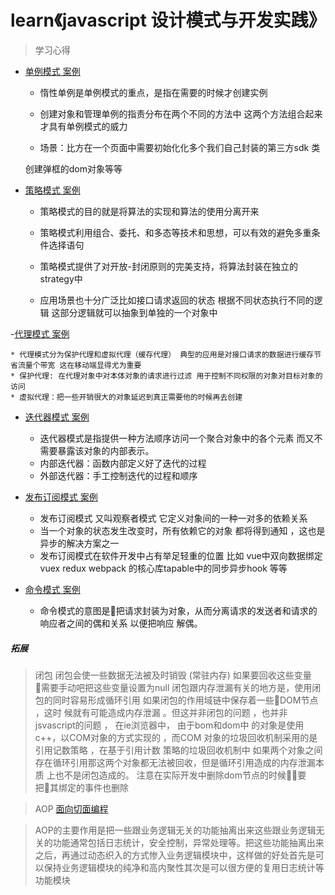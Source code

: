 learn《javascript 设计模式与开发实践》
=========

> 学习心得 

- [单例模式 案例](https://github.com/FreemenL/js-design_pattern/tree/master/%E5%8D%95%E4%BE%8B%E6%A8%A1%E5%BC%8F)

    
    *  惰性单例是单例模式的重点，是指在需要的时候才创建实例 

    *  创建对象和管理单例的指责分布在两个不同的方法中 这两个方法组合起来才具有单例模式的威力

    * 场景：比方在一个页面中需要初始化化多个我们自己封装的第三方sdk 类 

    创建弹框的dom对象等等

- [策略模式 案例](https://github.com/FreemenL/js-design_pattern/tree/master/%E7%AD%96%E7%95%A5%E6%A8%A1%E5%BC%8F)

    
    *  策略模式的目的就是将算法的实现和算法的使用分离开来

    *  策略模式利用组合、委托、和多态等技术和思想，可以有效的避免多重条件选择语句

    *  策略模式提供了对开放-封闭原则的完美支持，将算法封装在独立的strategy中

    *  应用场景也十分广泛比如接口请求返回的状态 根据不同状态执行不同的逻辑 这部分逻辑就可以抽象到单独的一个对象中 

-[代理模式 案例](https://github.com/FreemenL/js-design_pattern/tree/master/%E4%BB%A3%E7%90%86%E6%A8%A1%E5%BC%8F)

	* 代理模式分为保护代理和虚拟代理（缓存代理） 典型的应用是对接口请求的数据进行缓存节省流量个带宽 这在移动端显得尤为重要
	* 保护代理: 在代理对象中对本体对象的请求进行过滤 用于控制不同权限的对象对目标对象的访问
	* 虚拟代理：把一些开销很大的对象延迟到真正需要他的时候再去创建

    
- [迭代器模式 案例](https://github.com/FreemenL/js-design_pattern/tree/master/%E8%BF%AD%E4%BB%A3%E5%99%A8%E6%A8%A1%E5%BC%8F)

    * 迭代器模式是指提供一种方法顺序访问一个聚合对象中的各个元素 而又不需要暴露该对象的内部表示。 
    * 内部迭代器：函数内部定义好了迭代的过程
    * 外部迭代器：手工控制迭代的过程和顺序 

- [发布订阅模式 案例](https://github.com/FreemenL/js-design_pattern/tree/master/%E5%8F%91%E5%B8%83%E8%AE%A2%E9%98%85%E6%A8%A1%E5%BC%8F)

	* 发布订阅模式 又叫观察者模式 它定义对象间的一种一对多的依赖关系 
	* 当一个对象的状态发生改变时，所有依赖它的对象 都将得到通知 ，这也是异步的解决方案之一
	* 发布订阅模式在软件开发中占有举足轻重的位置  比如 vue中双向数据绑定  vuex redux webpack 的核心库tapable中的同步异步hook 等等

- [命令模式 案例](https://github.com/FreemenL/js-design_pattern/tree/master/%E5%91%BD%E4%BB%A4%E6%A8%A1%E5%BC%8F)

    * 命令模式的意图是把请求封装为对象，从而分离请求的发送者和请求的响应者之间的偶和关系 以便把响应  解偶。


##### 拓展 
> 闭包
> 闭包会使一些数据无法被及时销毁 (常驻内存) 如果要回收这些变量 需要手动吧把这些变量设置为null 
> 闭包跟内存泄漏有关的地方是，使用闭包的同时容易形成循环引用 如果闭包的作用域链中保存着一些DOM节点 ，这时
> 候就有可能造成内存泄漏 。但这并非闭包的问题 ，也并非jsvascript的问题 ， 在ie浏览器中， 由于bom和dom中
> 的对象是使用c++，以COM对象的方式实现的 ，而COM 对象的垃圾回收机制采用的是引用记数策略 ，在基于引用计数
> 策略的垃圾回收机制中 如果两个对象之间存在循环引用那这两个对象都无法被回收，但是循环引用造成的内存泄漏本质
> 上也不是闭包造成的。  注意在实际开发中删除dom节点的时候要把其绑定的事件也删除

>AOP [面向切面编程](https://github.com/FreemenL/js-design_pattern/blob/master/%E8%A3%85%E9%A5%B0%E8%80%85%E6%A8%A1%E5%BC%8F/AOP.html)

>AOP的主要作用是把一些跟业务逻辑无关的功能抽离出来这些跟业务逻辑无关的功能通常包括日志统计，安全控制，异常处理等。把这些功能抽离出来之后，再通过动态织入的方式惨入业务逻辑模块中，这样做的好处首先是可以保持业务逻辑模块的纯净和高内聚性其次是可以很方便的复用日志统计等功能模块
